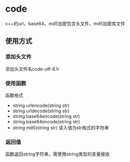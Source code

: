 # code
c++的url，base64，md5加密包含头文件，md5加密库文件
## 使用方式
### 添加头文件
添加头文件名code-utf-8.h
### 使用函数
函数格式
* string urlencode(string str)
* string urldecode(string str)
* string base64encode(string str)
* string base64encode(string str)
* string md5(string str)
读入值为str格式的字符串 
### 返回值
函数返回string字符串，需使用string类型的变量接收
